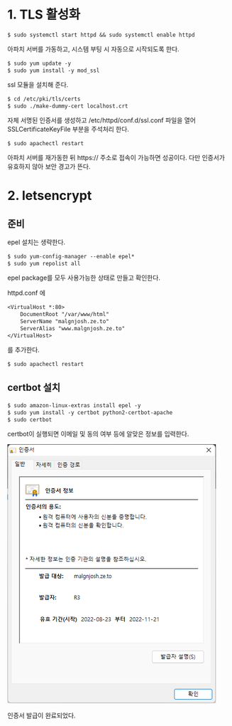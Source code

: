 # 1\. TLS 활성화

```
$ sudo systemctl start httpd && sudo systemctl enable httpd
```

아파치 서버를 가동하고, 시스템 부팅 시 자동으로 시작되도록 한다.

```
$ sudo yum update -y
$ sudo yum install -y mod_ssl
```
ssl 모듈을 설치해 준다.

```
$ cd /etc/pki/tls/certs
$ sudo ./make-dummy-cert localhost.crt
```
자체 서명된 인증서를 생성하고 /etc/httpd/conf.d/ssl.conf 파일을 열어 SSLCertificateKeyFile 부분을 주석처리 한다.

```
$ sudo apachectl restart
```

아파치 서버를 재가동한 뒤 https:// 주소로 접속이 가능하면 성공이다. 다만 인증서가 유효하지 않아 보안 경고가 뜬다.

# 2\. letsencrypt

## 준비

epel 설치는 생략한다.

```
$ sudo yum-config-manager --enable epel*
$ sudo yum repolist all
```
epel package를 모두 사용가능한 상태로 만들고 확인한다.

httpd.conf 에

```
<VirtualHost *:80>
    DocumentRoot "/var/www/html"
    ServerName "malgnjosh.ze.to"
    ServerAlias "www.malgnjosh.ze.to"
</VirtualHost>
```
를 추가한다.

```
$ sudo apachectl restart
```

## certbot 설치

```
$ sudo amazon-linux-extras install epel -y
$ sudo yum install -y certbot python2-certbot-apache
$ sudo certbot
```

certbot이 실행되면 이메일 및 동의 여부 등에 알맞은 정보를 입력한다.

![img](./img/ssl.png)

인증서 발급이 완료되었다.
